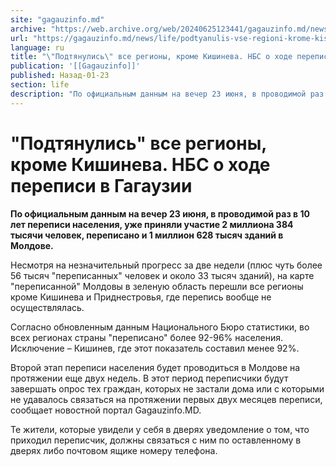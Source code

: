 ```yaml
---
site: "gagauzinfo.md"
archive: "https://web.archive.org/web/20240625123441/gagauzinfo.md/news/life/podtyanulis-vse-regioni-krome-kishineva-nbs-o-hode-perepisi-v-gagauzii"
url: "https://gagauzinfo.md/news/life/podtyanulis-vse-regioni-krome-kishineva-nbs-o-hode-perepisi-v-gagauzii"
language: ru
title: "\"Подтянулись\" все регионы, кроме Кишинева. НБС о ходе переписи в Гагаузии"
publication: '[[Gagauzinfo]]'
published: Назад-01-23
section: life
description: "По официальным данным на вечер 23 июня, в проводимой раз в 10 лет переписи населения, уже приняли участие 2 миллиона 384 тысячи человек, переписано и 1 миллион 628 тысяч зданий в Молдове."
---
```


# "Подтянулись" все регионы, кроме Кишинева. НБС о ходе переписи в Гагаузии

**По официальным данным на вечер 23 июня, в проводимой раз в 10 лет переписи населения, уже приняли участие 2 миллиона 384 тысячи человек, переписано и 1 миллион 628 тысяч зданий в Молдове.**

Несмотря на незначительный прогресс за две недели (плюс чуть более 56 тысяч "переписанных" человек и около 33 тысяч зданий), на карте "переписанной" Молдовы в зеленую область перешли все регионы кроме Кишинева и Приднестровья, где перепись вообще не осуществлялась.

Согласно обновленным данным Национального Бюро статистики, во всех регионах страны "переписано" более 92-96% населения. Исключение – Кишинев, где этот показатель составил менее 92%.

Второй этап переписи населения будет проводиться в Молдове на протяжении еще двух недель. В этот период переписчики будут завершать опрос тех граждан, которых не застали дома или с которыми не удавалось связаться на протяжении первых двух месяцев переписи, сообщает новостной портал Gagauzinfo.MD.

Те жители, которые увидели у себя в дверях уведомление о том, что приходил переписчик, должны связаться с ним по оставленному в дверях либо почтовом ящике номеру телефона.